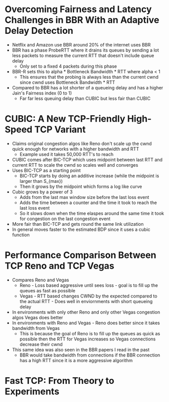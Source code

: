 # Overcoming Fairness and Latency Challenges in BBR With an Adaptive Delay Detection
- Netflix and Amazon use BBR around 20% of the internet uses BBR
- BBR has a phase ProbeRTT where it drains its queues by sending a lot less packets to measure the current RTT that doesn't include queue delay
  - Only set to a fixed 4 packets during this phase
- BBR-R sets this to alpha * Bottleneck Bandwidth * RTT where alpha < 1
  - This ensures that the probing is always less than the current cwnd since cwnd uses Bottleneck Bandwidth * RTT
- Compared to BBR has a lot shorter of a queueing delay and has a higher Jain's Fairness index (0 to 1)
  - Far far less queuing delay than CUBIC but less fair than CUBIC

# CUBIC: A New TCP-Friendly High-Speed TCP Variant
- Claims original congestion algos like Reno don't scale up the cwnd quick enough for networks with a higher bandwidth and RTT
  - Example used it takes 50,000 RTT's to reach 
- CUBIC comes after BIC-TCP which uses midpoint between last RTT and current RTT to scale the cwnd so scales well and converges
- Uses BIC-TCP as a starting point
  - BIC-TCP starts by doing an additive increase (while the midpoint is larger than S_{max})
  - Then it grows by the midpoint which forms a log like curve
- Cubic grows by a power of 3
  - Adds from the last max window size before the last loss event
  - Adds the time between a counter and the time it took to reach the last loss event
  - So it slows down when the time elaspes around the same time it took for congestion on the last congestion event
- More fair than BIC-TCP and gets round the same link utilization
- In general moves faster to the estimated BDP since it uses a cubic function

# Performance Comparison Between TCP Reno and TCP Vegas
- Compares Reno and Vegas
  - Reno - Loss based aggressive until sees loss - goal is to fill up the queues as fast as possible
  - Vegas - RTT based changes CWND by the expected compared to the actual RTT - Does well in enviornments with short queueing delay
- In environments with only other Reno and only other Vegas congestion algos Vegas does better
- In environments with Reno and Vegas - Reno does better since it takes bandwidth from Vegas
  - This is because the goal of Reno is to fill up the queues as quick as possible then the RTT for Vegas increases so Vegas connections decrease their cwnd
- This same idea was also seen in the BBR papers I read in the past
  - BBR would take bandwidth from connections if the BBR connection has a high RTT since it is a more aggressive algorithm


# Fast TCP: From Theory to Experiments
